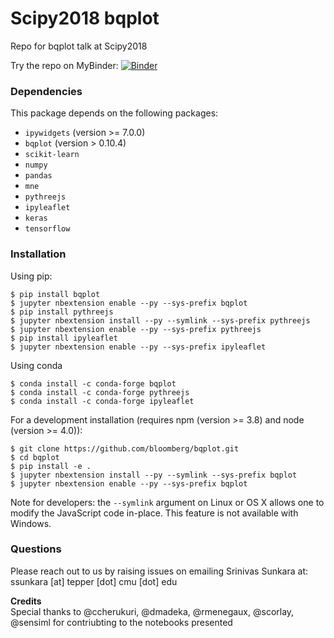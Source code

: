 # Scipy2018 bqplot
Repo for bqplot talk at Scipy2018

Try the repo on MyBinder: [![Binder](https://mybinder.org/badge.svg)](https://mybinder.org/v2/gh/ssunkara1/Scipy2018_examples/master)

### Dependencies

This package depends on the following packages:

- `ipywidgets` (version >= 7.0.0)
- `bqplot` (version > 0.10.4)
- `scikit-learn`
- `numpy`
- `pandas`
- `mne`
- `pythreejs`
- `ipyleaflet`
- `keras`
- `tensorflow`


### Installation

Using pip:

```
$ pip install bqplot
$ jupyter nbextension enable --py --sys-prefix bqplot
$ pip install pythreejs
$ jupyter nbextension install --py --symlink --sys-prefix pythreejs
$ jupyter nbextension enable --py --sys-prefix pythreejs
$ pip install ipyleaflet
$ jupyter nbextension enable --py --sys-prefix ipyleaflet  
```

Using conda

```
$ conda install -c conda-forge bqplot
$ conda install -c conda-forge pythreejs
$ conda install -c conda-forge ipyleaflet
```

For a development installation (requires npm (version >= 3.8) and node (version >= 4.0)):

```
$ git clone https://github.com/bloomberg/bqplot.git
$ cd bqplot
$ pip install -e .
$ jupyter nbextension install --py --symlink --sys-prefix bqplot
$ jupyter nbextension enable --py --sys-prefix bqplot
```

Note for developers: the `--symlink` argument on Linux or OS X allows one to
modify the JavaScript code in-place. This feature is not available
with Windows.

### Questions
Please reach out to us by raising issues on emailing Srinivas Sunkara at: ssunkara [at] tepper [dot] cmu [dot] edu

<b>Credits</b> <br>
Special thanks to @ccherukuri, @dmadeka, @rmenegaux, @scorlay, @sensiml for contriubting to the notebooks presented
